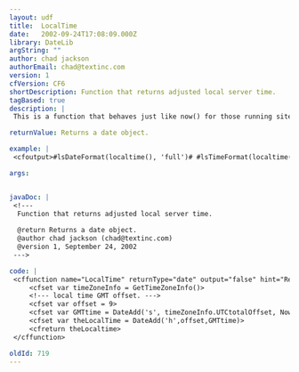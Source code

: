 ```yaml
---
layout: udf
title:  LocalTime
date:   2002-09-24T17:08:09.000Z
library: DateLib
argString: ""
author: chad jackson
authorEmail: chad@textinc.com
version: 1
cfVersion: CF6
shortDescription: Function that returns adjusted local server time.
tagBased: true
description: |
 This is a function that behaves just like now() for those running sites where server and local time are different.  You just have to set your GMT offset and call the function with localtime() to have the local time displayed.

returnValue: Returns a date object.

example: |
 <cfoutput>#lsDateFormat(localtime(), 'full')# #lsTimeFormat(localtime(),'full')#</cfoutput>

args:


javaDoc: |
 <!---
  Function that returns adjusted local server time.
  
  @return Returns a date object. 
  @author chad jackson (chad@textinc.com) 
  @version 1, September 24, 2002 
 --->

code: |
 <cffunction name="LocalTime" returnType="date" output="false" hint="Returns Local Time">
     <cfset var timeZoneInfo = GetTimeZoneInfo()>
     <!--- local time GMT offset. --->
     <cfset var offset = 9>
     <cfset var GMTtime = DateAdd('s', timeZoneInfo.UTCtotalOffset, Now() )>
     <cfset var theLocalTime = DateAdd('h',offset,GMTtime)>
     <cfreturn theLocaltime>
 </cffunction>

oldId: 719
---
```


